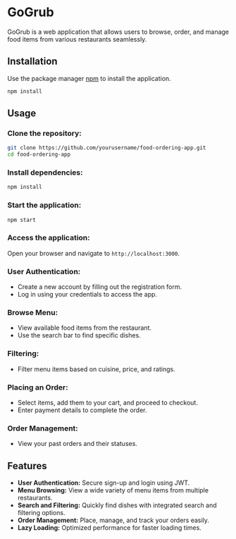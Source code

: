 # GoGrub

GoGrub is a web application that allows users to browse, order, and manage food items from various restaurants seamlessly.

## Installation

Use the package manager [npm](https://www.npmjs.com/get-npm) to install the application.

```bash
npm install
```
## Usage

### Clone the repository:
```bash
git clone https://github.com/yourusername/food-ordering-app.git
cd food-ordering-app
```

### Install dependencies:
```bash
npm install
```
### Start the application:
```bash
npm start
```
### Access the application:
Open your browser and navigate to `http://localhost:3000`.

### User Authentication:
- Create a new account by filling out the registration form.
- Log in using your credentials to access the app.

### Browse Menu:
- View available food items from the restaurant.
- Use the search bar to find specific dishes.

### Filtering:
- Filter menu items based on cuisine, price, and ratings.

### Placing an Order:
- Select items, add them to your cart, and proceed to checkout.
- Enter payment details to complete the order.

### Order Management:
- View your past orders and their statuses.

## Features
- **User Authentication:** Secure sign-up and login using JWT.
- **Menu Browsing:** View a wide variety of menu items from multiple restaurants.
- **Search and Filtering:** Quickly find dishes with integrated search and filtering options.
- **Order Management:** Place, manage, and track your orders easily.
- **Lazy Loading:** Optimized performance for faster loading times.


